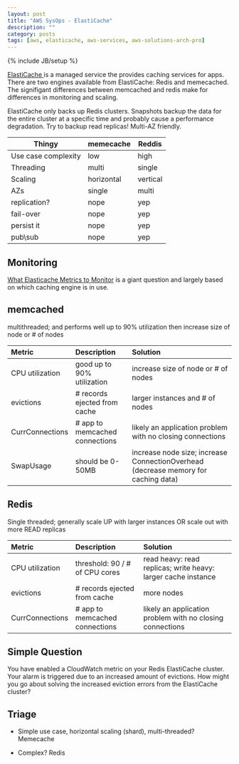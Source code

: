 ```yaml
---
layout: post
title: "AWS SysOps - ElastiCache"
description: ""
category: posts
tags: [aws, elasticache, aws-services, aws-solutions-arch-pro]
---
```

{% include JB/setup %}



[ElastiCache ](https://aws.amazon.com/elasticache/) is a managed service the provides caching services for apps. There are two engines available from ElastiCache: Redis and memecached. The signifigant differences between memcached and redis make for differences in monitoring and scaling.

ElastiCache only backs up Redis clusters. Snapshots backup the data for the entire cluster at a specific time and probably cause a performance degradation. Try to backup read replicas! Multi-AZ friendly.

| Thingy | memecache | Reddis |
|--------|-----------|--------|
| Use case complexity | low | high  |
| Threading | multi  | single |
| Scaling | horizontal | vertical |
| AZs  | single | multi  |
| replication? | nope | yep |
| fail-over | nope | yep |
| persist it | nope | yep |
| pub\sub | nope | yep |



## Monitoring

[What Elasticache Metrics to Monitor](http://docs.aws.amazon.com/AmazonElastiCache/latest/UserGuide/CacheMetrics.WhichShouldIMonitor.html) is a giant question and largely based on which caching engine is in use. 


## memcached

multithreaded; and performs well up to 90% utilization then increase size of node or # of nodes

| **Metric**  | **Description**  |**Solution**  |
|:-----------------------------------------|:--------------------------------------------------------|:----------------------| 
|CPU utilization | good up to 90% utilization | increase size of node or # of nodes|
| evictions | # records ejected from cache | larger instances and # of nodes|
| CurrConnections | # app to memcached connections | likely an application problem with no closing connections |
| SwapUsage | should be 0-50MB |  increase node size; increase ConnectionOverhead (decrease memory for caching data) |


## Redis

Single threaded; generally scale UP with larger instances OR scale out with more READ replicas

| **Metric**  | **Description**  |**Solution**  |
|:-----------------------------------------|:--------------------------------------------------------|:----------------------| 
| CPU utilization | threshold: 90 / # of CPU cores| read heavy: read replicas; write heavy: larger cache instance | 
| evictions | # records ejected from cache | more nodes |
| CurrConnections | # app to memcached connections| likely an application problem with no closing connections |

## Simple Question

You have enabled a CloudWatch metric on your Redis ElastiCache cluster. Your alarm is triggered due to an increased amount of evictions. How might you go about solving the increased eviction errors from the ElastiCache cluster?


## Triage

- Simple use case, horizontal scaling (shard), multi-threaded? Memecache

- Complex? Redis





